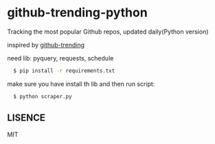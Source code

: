 github-trending-python
======================

Tracking the most popular Github repos, updated daily(Python version)

inspired by [github-trending](https://github.com/josephyzhou/github-trending)

need lib: pyquery, requests, schedule


```bash
  $ pip install -r requirements.txt
```

make sure you have install th lib and then run script:

```python
  $ python scraper.py
```


LISENCE
-------

MIT
